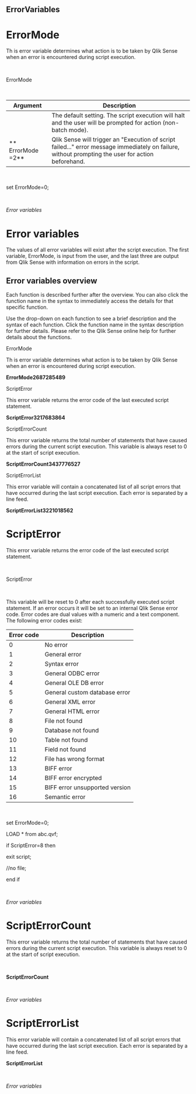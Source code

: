 
## ErrorVariables

# ErrorMode

Th is error variable determines what action is to be taken by Qlik Sense
when an error is encountered during script
execution.

 

ErrorMode

 

| Argument                                                                                                          | Description                                                                                                                                        |
| ----------------------------------------------------------------------------------------------------------------- | -------------------------------------------------------------------------------------------------------------------------------------------------- |
|    | The default setting. The script execution will halt and the user will be prompted for action (non-batch mode).                                     | | **ErrorMode =0  | Qlik Sense will simply ignore the failure and continue script execution at the next script statement.                                              |
|  ** ErrorMode =2**  | Qlik Sense will trigger an "Execution of script failed..." error message immediately on failure, without prompting the user for action beforehand. |

 

set ErrorMode=0;

 

*Error
variables*

# Error variables

The values of all error variables will exist after the script execution.
The first variable, ErrorMode, is input from the user, and the last
three are output from Qlik Sense with information on errors in the
script.

## Error variables overview

Each function is described further after the overview. You can also
click the function name in the syntax to immediately access the details
for that specific function.

Use the drop-down on each function to see a brief description and the
syntax of each function. Click the function name in the syntax
description for further details. Please refer to the Qlik Sense online
help for further details about the functions.

ErrorMode

Th is error variable determines what action is to be taken by Qlik Sense
when an error is encountered during script
execution.

**ErrorMode2687285489**

ScriptError

This error variable returns the error code of the last executed script
statement.

**ScriptError3217683864**

ScriptErrorCount

This error variable returns the total number of statements that have
caused errors during the current script execution. This variable is
always reset to 0 at the start of script
execution.

 ****ScriptErrorCount3437776527**** 

ScriptErrorList

This error variable will contain a concatenated list of all script
errors that have occurred during the last script execution. Each error
is separated by a line
feed.

 ****ScriptErrorList3221018562**** 

# ScriptError

This error variable returns the error code of the last executed script
statement.

 

ScriptError

 

This variable will be reset to 0 after each successfully executed script
statement. If an error occurs it will be set to an internal Qlik Sense
error code. Error codes are dual values with a numeric and a text
component. The following error codes exist:

| Error code | Description                    |
| ---------- | ------------------------------ |
| 0          | No error                       |
| 1          | General error                  |
| 2          | Syntax error                   |
| 3          | General ODBC error             |
| 4          | General OLE DB error           |
| 5          | General custom database error  |
| 6          | General XML error              |
| 7          | General HTML error             |
| 8          | File not found                 |
| 9          | Database not found             |
| 10         | Table not found                |
| 11         | Field not found                |
| 12         | File has wrong format          |
| 13         | BIFF error                     |
| 14         | BIFF error encrypted           |
| 15         | BIFF error unsupported version |
| 16         | Semantic error                 |

 

set ErrorMode=0;

LOAD \* from abc.qvf;

if ScriptError=8 then

exit script;

//no file;

end if

 

*Error
variables*

# ScriptErrorCount

This error variable returns the total number of statements that have
caused errors during the current script execution. This variable is
always reset to 0 at the start of script
execution.

 

 **ScriptErrorCount** 

 

*Error
variables*

# ScriptErrorList

This error variable will contain a concatenated list of all script
errors that have occurred during the last script execution. Each error
is separated by a line
feed.

 **ScriptErrorList** 

 

*Error
variables*